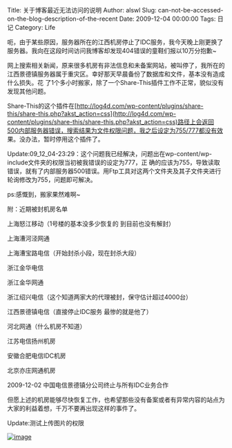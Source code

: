 Title: 关于博客最近无法访问的说明
Author: alswl
Slug: can-not-be-accessed-on-the-blog-description-of-the-recent
Date: 2009-12-04 00:00:00
Tags: 日记
Category: Life

呃，由于某些原因，服务器所在的江西机房停止了IDC服务，我今天晚上刚更换了服务器。我向在这段时间访问我博客却发现404错误的童鞋们报以10万分抱歉~

网上搜索相关新闻，原来很多机房有非法信息和未备案网站，被叫停了，我所在的江西景德镇服务器属于重灾区。幸好那天早晨备份了数据库和文件，基本没有造成什么损失。花
了1个多小时搬家，除了一个Share-This插件工作不正常，貌似没有发现其他问题。

Share-This的这个插件在[http://log4d.com/wp-content/plugins/share-this/share-this.php?akst_action=css](http://log4d.com/wp-content/plugins/share-this/share-this.php?akst_action=css)路径上会返回500内部服务器错误，搜索结果为文件权限问题，我之后设定为755/777都没有效
果。没办法，暂时停用这个插件了。

Update:09_12_04-23:29：这个问题我已经解决，问题出在wp-content/wp-include文件夹的权限当初被我错误的设定为777，正
确的应该为755，导致读取错误，就有了内部服务器500错误。用Ftp工具对这两个文件夹及其子文件夹进行轮询修改为755，问题即可解决。

ps:感慨到，搬家果然难啊~

附：近期被封机房名单

  
上海怒江移动（1号楼的基本没多少恢复的 到目前也没有解封）

上海漕河泾网通

上海漕宝路电信（开始封杀小段，现在封杀大段）

浙江金华电信

浙江金华网通

浙江绍兴电信（这个知道两家大的代理被封，保守估计超过4000台）

江西景德镇电信（直接停止IDC服务 最惨的就是他了）

河北网通（什么机房不知道）

江苏电信扬州机房

安徽合肥电信IDC机房

北京亦庄网通机房

  
2009-12-02 中国电信景德镇分公司终止与所有IDC业务合作

但愿上述的机房能够尽快恢复工作，也希望那些没有备案或者有异常内容的站点为大家的利益着想，千万不要再出现这样的事件了。

Update:测试上传图片的权限

[![image](https://ohsolnxaa.qnssl.com/upload_dropbox/200912/xiaobai_wifi.jpg)](https://ohsolnxaa.qnssl.com/upload_dropbox/200912/xiaobai_wifi.jpg)

